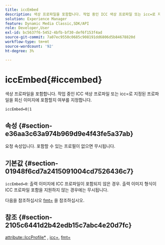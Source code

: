 ```yaml
---
title: iccEmbed
description: 색상 프로파일을 포함합니다. 작업 중인 ICC 색상 프로파일 또는 icc=로 지정된 프로파일을 회신 이미지에 포함할지 여부를 지정합니다.
solution: Experience Manager
feature: Dynamic Media Classic,SDK/API
role: Developer,User
exl-id: bc5637f6-5452-4bfb-bf30-def6f153f4ad
source-git-commit: 7a07ec9550c0685c908191dd6806d5b84678820d
workflow-type: tm+mt
source-wordcount: '92'
ht-degree: 3%

---
```


# iccEmbed{#iccembed}

색상 프로파일을 포함합니다. 작업 중인 ICC 색상 프로파일 또는 icc=로 지정된 프로파일을 회신 이미지에 포함할지 여부를 지정합니다.

`iccEmbed=0|1`

## 속성 {#section-e36aa3c63a974b969d9e4f43fe5a37ab}

요청 속성입니다. 포함할 수 있는 프로필이 없으면 무시됩니다.

## 기본값 {#section-01948f6cd7a2415091004cd7526436c7}

`iccEmbed=0`: 출력 이미지에 ICC 프로파일이 포함되지 않은 경우. 출력 이미지 형식이 ICC 프로파일 포함을 지원하지 않는 경우에는 무시됩니다.

다음을 참조하십시오 [fmt=](../../../../../is-api/http-ref/image-serving-api-ref/c-http-protocol-reference/c-command-reference/r-is-http-fmt.md#reference-cdf10043423b45ba9fe15157fb3ae37a) 을 참조하십시오.

## 참조 {#section-2105c6441d2b42edb15c7abc4e20d7fc}

[attribute::IccProfile*](../../../../../is-api/image-catalog/image-serving-api-ref/c-image-catalog-reference/c-icc-profile-map-reference/c-icc-profile-map-reference.md#concept-57b9148ce55249cd825cb7ee19ed057c) , [icc=](../../../../../is-api/http-ref/image-serving-api-ref/c-http-protocol-reference/c-command-reference/r-icc.md#reference-182b5679e21e4df3b4d330535a5a7517), [fmt=](../../../../../is-api/http-ref/image-serving-api-ref/c-http-protocol-reference/c-command-reference/r-is-http-fmt.md#reference-cdf10043423b45ba9fe15157fb3ae37a)
